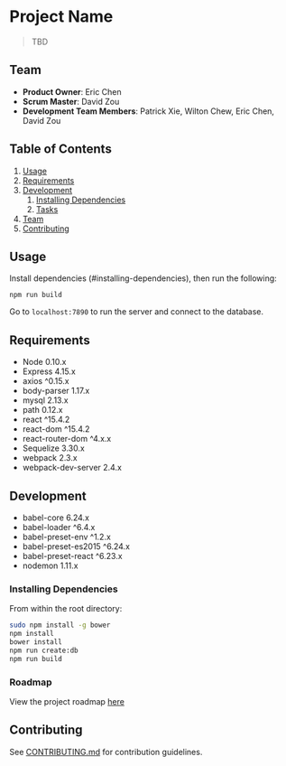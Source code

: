 # Project Name
> TBD

## Team

  - __Product Owner__: Eric Chen
  - __Scrum Master__: David Zou
  - __Development Team Members__: Patrick Xie, Wilton Chew, Eric Chen, David Zou

## Table of Contents

1. [Usage](#Usage)
1. [Requirements](#requirements)
1. [Development](#development)
    1. [Installing Dependencies](#installing-dependencies)
    1. [Tasks](#tasks)
1. [Team](#team)
1. [Contributing](#contributing)

## Usage

Install dependencies (#installing-dependencies), then run the following:
```npm run create:db
npm run build
```
Go to `localhost:7890` to run the server and connect to the database.


## Requirements

- Node 0.10.x
- Express 4.15.x
- axios ^0.15.x
- body-parser 1.17.x
- mysql 2.13.x
- path 0.12.x
- react ^15.4.2
- react-dom ^15.4.2
- react-router-dom ^4.x.x
- Sequelize 3.30.x
- webpack 2.3.x
- webpack-dev-server 2.4.x


## Development

- babel-core 6.24.x
- babel-loader ^6.4.x
- babel-preset-env ^1.2.x
- babel-preset-es2015 ^6.24.x
- babel-preset-react ^6.23.x
- nodemon 1.11.x


### Installing Dependencies

From within the root directory:

```sh
sudo npm install -g bower
npm install
bower install
npm run create:db
npm run build
```

### Roadmap

View the project roadmap [here](LINK_TO_PROJECT_ISSUES)


## Contributing

See [CONTRIBUTING.md](CONTRIBUTING.md) for contribution guidelines.
